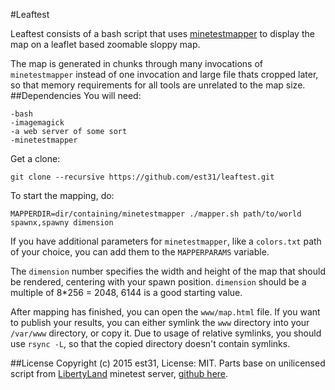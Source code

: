 #Leaftest

Leaftest consists of a bash script that uses [minetestmapper](https://github.com/Rogier-5/minetest-mapper-cpp) to display the map on a leaflet based zoomable sloppy map.

The map is generated in chunks through many invocations of `minetestmapper` instead of one invocation and large file thats cropped later, so that memory requirements for all tools are unrelated to the map size.
##Dependencies
You will need:

    -bash
    -imagemagick
    -a web server of some sort
    -minetestmapper

Get a clone:
```
git clone --recursive https://github.com/est31/leaftest.git
```

To start the mapping, do:
```
MAPPERDIR=dir/containing/minetestmapper ./mapper.sh path/to/world spawnx,spawny dimension
```

If you have additional parameters for `minetestmapper`, like a `colors.txt` path of your choice, you can add them to the `MAPPERPARAMS` variable.

The `dimension` number specifies the width and height of the map that should be rendered, centering with your spawn position. `dimension` should be a multiple of 8*256 =  2048, 6144 is a good starting value.

After mapping has finished, you can open the `www/map.html` file. If you want to publish your results, you can either symlink the `www` directory into your `/var/www` directory, or copy it. Due to usage of relative symlinks, you should use `rsync -L`, so that the copied directory doesn't contain symlinks.

##License
Copyright (c) 2015 est31, License: MIT.
Parts base on unilicensed script from [LibertyLand](http://www.ayntest.net/pages/liberty-land-map.html) minetest server, [github here](https://github.com/ayntest/ayntest.github.io).